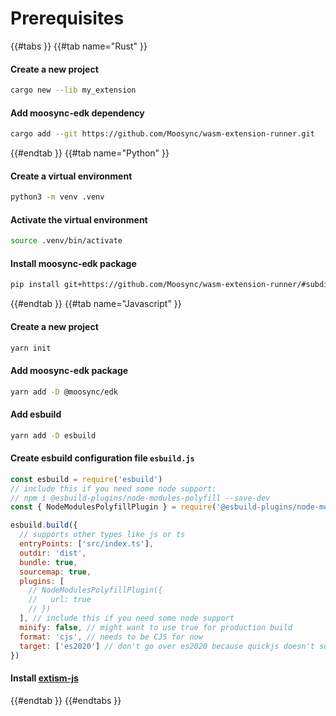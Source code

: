 # Prerequisites

{{#tabs }}
{{#tab name="Rust" }}
  #### Create a new project

  ```bash
  cargo new --lib my_extension
  ```

  #### Add moosync-edk dependency
  ```bash
  cargo add --git https://github.com/Moosync/wasm-extension-runner.git
  ```
{{#endtab }}
{{#tab name="Python" }}
  #### Create a virtual environment

  ```bash
  python3 -m venv .venv
  ```

  #### Activate the virtual environment

  ```bash
  source .venv/bin/activate
  ```

  #### Install moosync-edk package
  ```bash
  pip install git+https://github.com/Moosync/wasm-extension-runner/#subdirectory=wasm-extension-py
  ```
{{#endtab }}
{{#tab name="Javascript" }}
  #### Create a new project

  ```bash
  yarn init
  ```

  #### Add moosync-edk package
  ```bash
  yarn add -D @moosync/edk
  ```

  #### Add esbuild
  ```bash
  yarn add -D esbuild
  ```

  #### Create esbuild configuration file `esbuild.js`

  ```javascript
  const esbuild = require('esbuild')
  // include this if you need some node support:
  // npm i @esbuild-plugins/node-modules-polyfill --save-dev
  const { NodeModulesPolyfillPlugin } = require('@esbuild-plugins/node-modules-polyfill')

  esbuild.build({
    // supports other types like js or ts
    entryPoints: ['src/index.ts'],
    outdir: 'dist',
    bundle: true,
    sourcemap: true,
    plugins: [
      // NodeModulesPolyfillPlugin({
      //   url: true
      // })
    ], // include this if you need some node support
    minify: false, // might want to use true for production build
    format: 'cjs', // needs to be CJS for now
    target: ['es2020'] // don't go over es2020 because quickjs doesn't support it
  })
  ```

  #### Install [extism-js](https://github.com/extism/js-pdk)
{{#endtab }}
{{#endtabs }}

